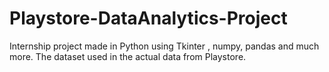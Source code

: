 # Playstore-DataAnalytics-Project
Internship project made in Python using Tkinter , numpy, pandas and much more. The dataset used in the actual data from Playstore. 
